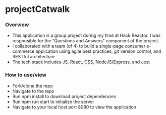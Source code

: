 # projectCatwalk

### Overview
- This application is a group project during my time at Hack Reactor. I was responsible for the "Questions and Answers" component of the project.
- I collaborated with a team (of 4) to build a single-page consumer e-commerce application using agile best practices, git version control, and RESTful architecture
- The tech stack includes JS, React, CSS, NodeJS/Express, and Jest

### How to use/view
- Fork/clone the repo
- Navigate to the repo
- Run npm install to download project dependencies
- Run npm run start to initialize the server
- Navigate to your local host port 8080 to view the application

